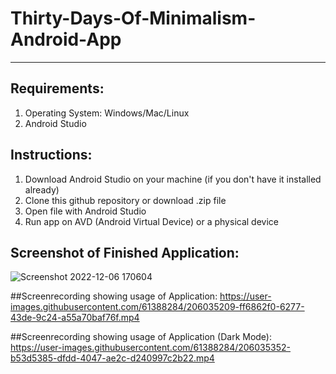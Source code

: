 # Thirty-Days-Of-Minimalism-Android-App
---
## Requirements:
1. Operating System: Windows/Mac/Linux
1. Android Studio

## Instructions:
1. Download Android Studio on your machine (if you don't have it installed already)
1. Clone this github repository or download .zip file
1. Open file with Android Studio
1. Run app on AVD (Android Virtual Device) or a physical device

## Screenshot of Finished Application:
![Screenshot 2022-12-06 170604](https://user-images.githubusercontent.com/61388284/206034453-3cd48928-378c-4cc6-a419-090e09389843.png)

##Screenrecording showing usage of Application:
https://user-images.githubusercontent.com/61388284/206035209-ff6862f0-6277-43de-9c24-a55a70baf76f.mp4

##Screenrecording showing usage of Application (Dark Mode):
https://user-images.githubusercontent.com/61388284/206035352-b53d5385-dfdd-4047-ae2c-d240997c2b22.mp4

